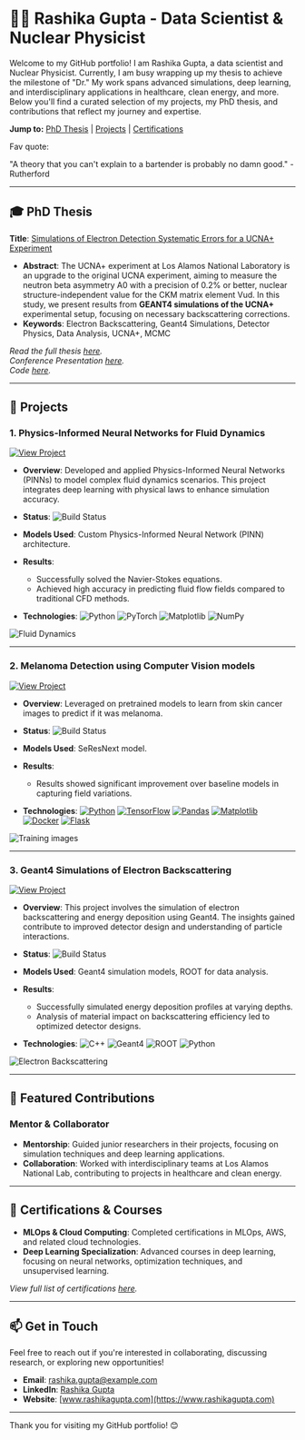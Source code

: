 # 👩‍🔬 Rashika Gupta - Data Scientist & Nuclear Physicist 

Welcome to my GitHub portfolio! I am Rashika Gupta, a data scientist and Nuclear Physicist. Currently, I am busy wrapping up my thesis to achieve the milestone of "Dr." My work spans advanced simulations, deep learning, and interdisciplinary applications in healthcare, clean energy, and more. Below you'll find a curated selection of my projects, my PhD thesis, and contributions that reflect my journey and expertise.

**Jump to:** [PhD Thesis](#-phd-thesis) | [Projects](#-projects) | [Certifications](#-certifications--courses)

Fav quote:

"A theory that you can't explain to a bartender is probably no damn good." - Rutherford

---

## 🎓 PhD Thesis

**Title**: [Simulations of Electron Detection Systematic Errors for a UCNA+ Experiment](link-to-your-thesis)

- **Abstract**: The UCNA+ experiment at Los Alamos National Laboratory is an upgrade to the original UCNA experiment, aiming to measure the neutron beta asymmetry A0 with a precision of 0.2% or better, nuclear structure-independent value for the CKM matrix element Vud. In this study, we present results from **GEANT4 simulations of the UCNA+** experimental setup, focusing on necessary backscattering corrections. 
- **Keywords**: Electron Backscattering, Geant4 Simulations, Detector Physics, Data Analysis, UCNA+, MCMC

_Read the full thesis [here](https://github.com/Rashika-Gupta/thesis)._  
_Conference Presentation [here](https://github.com/Rashika-Gupta/conference-presentations/tree/main)._  
_Code [here]()._

---

## 🧠 Projects

### 1. Physics-Informed Neural Networks for Fluid Dynamics
[![View Project](https://img.shields.io/badge/view-project-brightgreen)](https://github.com/Rashika-Gupta/Project-PINN)

- **Overview**: Developed and applied Physics-Informed Neural Networks (PINNs) to model complex fluid dynamics scenarios. This project integrates deep learning with physical laws to enhance simulation accuracy.
- **Status**: ![Build Status](https://img.shields.io/badge/status-completed-green)

- **Models Used**: Custom Physics-Informed Neural Network (PINN) architecture.
- **Results**:
  - Successfully solved the Navier-Stokes equations.
  - Achieved high accuracy in predicting fluid flow fields compared to traditional CFD methods.
- **Technologies**: ![Python](https://img.shields.io/badge/-Python-3776AB?logo=python&logoColor=white) ![PyTorch](https://img.shields.io/badge/-PyTorch-EE4C2C?logo=pytorch&logoColor=white) ![Matplotlib](https://img.shields.io/badge/-Matplotlib-007ACC?logo=matplotlib&logoColor=white) ![NumPy](https://img.shields.io/badge/-NumPy-013243?logo=numpy&logoColor=white)

![Fluid Dynamics](path_to_fluid_dynamics_plot.png)

---

### 2. Melanoma Detection using Computer Vision models
[![View Project](https://img.shields.io/badge/view-project-brightgreen)](https://github.com/Rashika-Gupta/melanoma-deep-learning)

- **Overview**: Leveraged on pretrained models to learn from skin cancer images to predict if it was melanoma.
- **Status**: ![Build Status](https://img.shields.io/badge/status-in--progress-yellow)

- **Models Used**: SeResNext model.
- **Results**:
  - Results showed significant improvement over baseline models in capturing field variations.
- **Technologies**: 
   [![Python](https://img.shields.io/badge/-Python-3776AB?logo=python&logoColor=white)](https://www.python.org/)
   [![TensorFlow](https://img.shields.io/badge/-TensorFlow-FF6F00?logo=tensorflow&logoColor=white)](https://www.tensorflow.org/)
   [![Pandas](https://img.shields.io/badge/-Pandas-150458?logo=pandas&logoColor=white)](https://pandas.pydata.org/)
   [![Matplotlib](https://img.shields.io/badge/-Matplotlib-007ACC?logo=matplotlib&logoColor=white)](https://matplotlib.org/)
   [![Docker](https://img.shields.io/badge/-Docker-2496ED?logo=docker&logoColor=white)](https://www.docker.com/)
   [![Flask](https://img.shields.io/badge/-Flask-000000?logo=flask&logoColor=white)](https://flask.palletsprojects.com/)

![Training images](path_to_magnetic_field_plot.png)

---

### 3. Geant4 Simulations of Electron Backscattering
[![View Project](https://img.shields.io/badge/view-project-brightgreen)](https://github.com/Rashika-Gupta/Project-Geant4-Electron-Backscatter)

- **Overview**: This project involves the simulation of electron backscattering and energy deposition using Geant4. The insights gained contribute to improved detector design and understanding of particle interactions.
- **Status**: ![Build Status](https://img.shields.io/badge/status-completed-green)

- **Models Used**: Geant4 simulation models, ROOT for data analysis.
- **Results**:
  - Successfully simulated energy deposition profiles at varying depths.
  - Analysis of material impact on backscattering efficiency led to optimized detector designs.
- **Technologies**: ![C++](https://img.shields.io/badge/-C++-00599C?logo=c%2B%2B&logoColor=white) ![Geant4](https://img.shields.io/badge/-Geant4-blue) ![ROOT](https://img.shields.io/badge/-ROOT-ff7f0e) ![Python](https://img.shields.io/badge/-Python-3776AB?logo=python&logoColor=white)

![Electron Backscattering](path_to_backscatter_plot.png)

---

## 🌟 Featured Contributions

### Mentor & Collaborator
- **Mentorship**: Guided junior researchers in their projects, focusing on simulation techniques and deep learning applications.
- **Collaboration**: Worked with interdisciplinary teams at Los Alamos National Lab, contributing to projects in healthcare and clean energy.

---

## 📜 Certifications & Courses
- **MLOps & Cloud Computing**: Completed certifications in MLOps, AWS, and related cloud technologies.
- **Deep Learning Specialization**: Advanced courses in deep learning, focusing on neural networks, optimization techniques, and unsupervised learning.

_View full list of certifications [here](link-to-certifications-page)._

---

## 📫 Get in Touch

Feel free to reach out if you're interested in collaborating, discussing research, or exploring new opportunities!

- **Email**: rashika.gupta@example.com
- **LinkedIn**: [Rashika Gupta](https://www.linkedin.com/in/rashika-gupta/)
- **Website**: [www.rashikagupta.com](https://www.rashikagupta.com)

---

Thank you for visiting my GitHub portfolio! 😊
